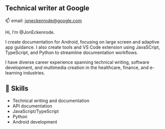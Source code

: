 ## Technical writer at Google

📫 email: joneckenrode@google.com

Hi, I’m @JonEckenrode.

I create documentation for Android, focusing on large screen and adaptive app guidance. I also create tools and VS Code extension using JavaSCript, TypeScript, and Python to streamline documentation workflows.

I have diverse career experience spanning technical writing, software development, and multimedia creation in the healthcare, finance, and e-learning industries.

## 🔧 Skills

- Technical writing and documentation
- API documentation
- JavaScript/TypeScript
- Python
- Android development
